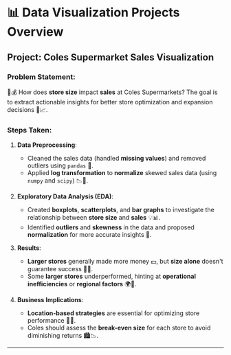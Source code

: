 # 📊 **Data Visualization Projects Overview**

## **Project: Coles Supermarket Sales Visualization**  

### Problem Statement:  
🏪💰 How does **store size** impact **sales** at Coles Supermarkets? The goal is to extract actionable insights for better store optimization and expansion decisions 🛒📈.

### Steps Taken:

1. **Data Preprocessing**:  
   - Cleaned the sales data (handled **missing values**) and removed outliers using `pandas` 🧹.
   - Applied **log transformation** to **normalize** skewed sales data (using `numpy` and `scipy`) 📉🔄.

2. **Exploratory Data Analysis (EDA)**:  
   - Created **boxplots**, **scatterplots**, and **bar graphs** to investigate the relationship between **store size** and **sales** 💡📊.
   - Identified **outliers** and **skewness** in the data and proposed **normalization** for more accurate insights 🎯.

3. **Results**:  
   - **Larger stores** generally made more money 💵, but **size alone** doesn't guarantee success 🏪❌.
   - Some **larger stores** underperformed, hinting at **operational inefficiencies** or **regional factors** 🌍🤔.

4. **Business Implications**:  
   - **Location-based strategies** are essential for optimizing store performance 📍🔧.
   - Coles should assess the **break-even size** for each store to avoid diminishing returns 🏙️📉.

---
